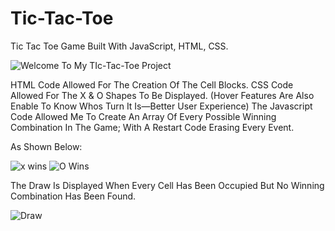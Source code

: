 # Tic-Tac-Toe
Tic Tac Toe Game Built With JavaScript, HTML, CSS.


![Welcome To My TIc-Tac-Toe Project](https://github.com/JosiasIsZero/Tic-Tac-Toe/assets/105129441/95a23f42-eaac-4a6b-be22-a4a3f37d0762)

HTML Code Allowed For The Creation Of The Cell Blocks.
CSS Code Allowed For The X & O Shapes To Be Displayed. (Hover Features Are Also Enable To Know Whos Turn It Is—Better User Experience)
The Javascript Code Allowed Me To Create An Array Of Every Possible Winning Combination In The Game; With A Restart Code Erasing Every Event.

As Shown Below:



![x wins](https://github.com/JosiasIsZero/Tic-Tac-Toe/assets/105129441/1849f411-d7d6-4016-8fcc-ee7a54a1685a)
![O Wins](https://github.com/JosiasIsZero/Tic-Tac-Toe/assets/105129441/00bf5ba3-2f8c-41a4-8ab6-bb5b4f9d3e0f)

The Draw Is Displayed When Every Cell Has Been Occupied But No Winning Combination Has Been Found.




![Draw](https://github.com/JosiasIsZero/Tic-Tac-Toe/assets/105129441/214e536f-df82-404e-b7ea-6943a03e8a5a)
